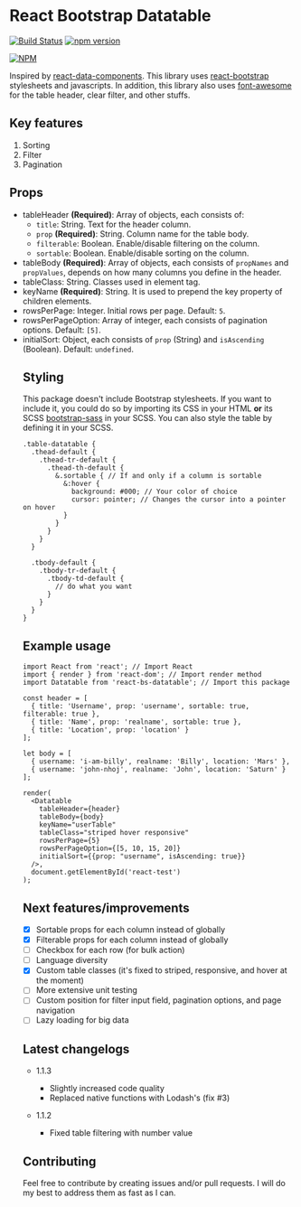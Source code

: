 # React Bootstrap Datatable

[![Build Status](https://travis-ci.org/Imballinst/react-bs-datatable.svg?branch=master)](https://travis-ci.org/Imballinst/react-bs-datatable)
[![npm version](https://badge.fury.io/js/react-bs-datatable.svg)](https://badge.fury.io/js/react-bs-datatable)

[![NPM](https://nodei.co/npm/react-bs-datatable.png?downloads=true&downloadRank=true&stars=true)](https://nodei.co/npm/react-bs-datatable/)

Inspired by [react-data-components](https://github.com/carlosrocha/react-data-components). This library uses [react-bootstrap](http://react-bootstrap.github.io/) stylesheets and javascripts. In addition, this library also uses [font-awesome](http://fontawesome.io/) for the table header, clear filter, and other stuffs.

## Key features

1. Sorting
2. Filter
3. Pagination

## Props

* tableHeader **(Required)**: Array of objects, each consists of: 
    * `title`: String. Text for the header column.
    * `prop` **(Required)**: String. Column name for the table body.
    * `filterable`: Boolean. Enable/disable filtering on the column.
    * `sortable`: Boolean. Enable/disable sorting on the column.
* tableBody **(Required)**: Array of objects, each consists of `propNames` and `propValues`, depends on how many columns you define in the header.
* tableClass: String. Classes used in <table> element tag.
* keyName **(Required)**: String. It is used to prepend the key property of children elements.
* rowsPerPage: Integer. Initial rows per page. Default: `5`.
* rowsPerPageOption: Array of integer, each consists of pagination options. Default: `[5]`.
* initialSort: Object, each consists of `prop` (String) and `isAscending` (Boolean). Default: `undefined`.

## Styling

This package doesn't include Bootstrap stylesheets. If you want to include it, you could do so by importing its CSS in your HTML **or** its SCSS [bootstrap-sass](https://github.com/twbs/bootstrap-sass) in your SCSS. You can also style the table by defining it in your SCSS.

```
.table-datatable {
  .thead-default {
    .thead-tr-default {
      .thead-th-default {
        &.sortable { // If and only if a column is sortable
          &:hover {
            background: #000; // Your color of choice
            cursor: pointer; // Changes the cursor into a pointer on hover
          }
        }
      }
    }
  }

  .tbody-default {
    .tbody-tr-default {
      .tbody-td-default {
        // do what you want
      }
    }
  }
}
```

## Example usage

```
import React from 'react'; // Import React
import { render } from 'react-dom'; // Import render method
import Datatable from 'react-bs-datatable'; // Import this package

const header = [
  { title: 'Username', prop: 'username', sortable: true, filterable: true },
  { title: 'Name', prop: 'realname', sortable: true },
  { title: 'Location', prop: 'location' }
];

let body = [
  { username: 'i-am-billy', realname: 'Billy', location: 'Mars' },
  { username: 'john-nhoj', realname: 'John', location: 'Saturn' }
];

render(
  <Datatable
    tableHeader={header}
    tableBody={body}
    keyName="userTable"
    tableClass="striped hover responsive"
    rowsPerPage={5}
    rowsPerPageOption={[5, 10, 15, 20]}
    initialSort={{prop: "username", isAscending: true}}
  />,
  document.getElementById('react-test')
);
```

## Next features/improvements

- [x] Sortable props for each column instead of globally
- [x] Filterable props for each column instead of globally
- [ ] Checkbox for each row (for bulk action)
- [ ] Language diversity
- [x] Custom table classes (it's fixed to striped, responsive, and hover at the moment)
- [ ] More extensive unit testing
- [ ] Custom position for filter input field, pagination options, and page navigation
- [ ] Lazy loading for big data

## Latest changelogs

* 1.1.3
  * Slightly increased code quality
  * Replaced native functions with Lodash's (fix #3)

* 1.1.2
  * Fixed table filtering with number value

## Contributing

Feel free to contribute by creating issues and/or pull requests. I will do my best to address them as fast as I can.
